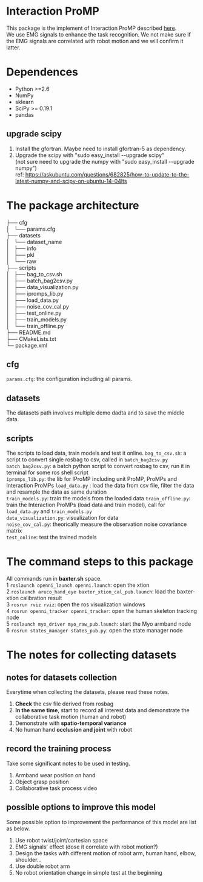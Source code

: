 # Interaction ProMP
This package is the implement of Interaction ProMP described [here](http://www.ausy.tu-darmstadt.de/uploads/Team/PubGJMaeda/phase_estim_IJRR.pdf).  
We use EMG signals to enhance the task recognition. We not make sure if the EMG signals are correlated with robot motion and we will confirm it latter. 

# Dependences
- Python >=2.6
- NumPy
- sklearn
- SciPy >= 0.19.1
- pandas

## upgrade scipy 
1. Install the gfortran. Maybe need to install gfortran-5 as dependency.  
2. Upgrade the scipy with "sudo easy_install --upgrade scipy"  
(not sure need to upgrade the numpy with "sudo easy_install --upgrade numpy")  
ref: https://askubuntu.com/questions/682825/how-to-update-to-the-latest-numpy-and-scipy-on-ubuntu-14-04lts  

# The package architecture  
├── cfg  
│   └── params.cfg  
├── datasets  
│   └── dataset_name  
│       ├── info  
│       ├── pkl  
│       └── raw  
├── scripts  
│   ├── bag_to_csv.sh  
│   ├── batch_bag2csv.py  
│   ├── data_visualization.py  
│   ├── ipromps_lib.py  
│   ├── load_data.py  
│   ├── noise_cov_cal.py  
│   ├── test_online.py  
│   ├── train_models.py  
│   └── train_offline.py  
├── README.md  
├── CMakeLists.txt  
└─ package.xml  


## cfg
`params.cfg`: the configuration including all params.

## datasets
The datasets path involves multiple demo dadta and to save the middle data. 


## scripts
The scripts to load data, train models and test it online. 
`bag_to_csv.sh`: a script to convert single rosbag to csv, called in `batch_bag2csv.py`  
`batch_bag2csv.py`: a batch python script to convert rosbag to csv, run it in terminal for some ros shell script  
`ipromps_lib.py`: the lib for IProMP including unit ProMP, ProMPs and Interaction ProMPs
`load_data.py` : load the data from csv file, filter the data and resample the data as same duration  
`train_models.py`: train the models from the loaded data
`train_offline.py`: train the Interaction ProMPs (load data and train model), call for `load_data.py` and `train_models.py`  
`data_visualization.py`: visualization for data  
`noise_cov_cal.py`: theorically measure the observation noise covariance matrix  
`test_online`: test the trained models  


# The command steps to this package
All commands run in **baxter.sh** space.  
1 `roslaunch openni_launch openni.launch`: open the xtion  
2 `roslaunch aruco_hand_eye baxter_xtion_cal_pub.launch`: load the baxter-xtion calibration result  
3 `rosrun rviz rviz`: open the ros visualization windows  
4 `rosrun openni_tracker openni_tracker`: open the human skeleton tracking node  
5 `roslaunch myo_driver myo_raw_pub.launch`: start the Myo armband node  
6 `rosrun states_manager states_pub.py`: open the state manager node  

# The notes for collecting datasets
## notes for datasets collection
Everytime when collecting the datasets, please read these notes. 
1. **Check** the csv file derived from rosbag 
2. **In the same time**, start to record all interest data and demonstrate the collaborative task motion (human and robot)  
3. Demonstrate with **spatio-temporal variance**  
4. No human hand **occlusion and joint** with robot  

## record the training process
Take some significant notes to be used in testing.  
1. Armband wear position on hand  
2. Object grasp position  
3. Collaborative task process video  

## possible options to improve this model
Some possible option to improvement the performance of this model are list as below. 
1. Use robot twist/joint/cartesian space  
2. EMG signals' effect (dose it correlate with robot motion?)  
3. Design the tasks with different motion of robot arm, human hand, elbow, shoulder...  
4. Use double robot arm  
5. No robot orientation change in simple test at the beginning  

